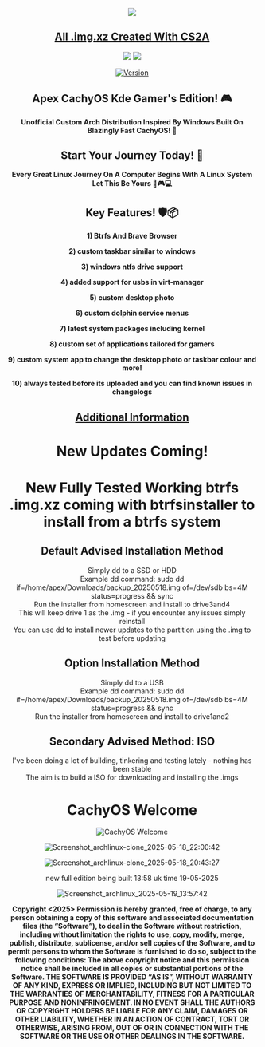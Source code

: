 <p align="center">
<img src="https://i.postimg.cc/JhMRf2RZ/claudemods-03-17-2025.gif">	



<div align="center">

 
##  [All .img.xz Created With CS2A](https://github.com/claudemods/CS2A)

<div align="center">


  <a href="https://archlinux.org/" target="_blank"><img src="https://img.shields.io/badge/OS-Arch-0000FF?style=for-the-badge&logo=linux" /></a>
<a href="https://cachyos.org/" target="_blank"><img src="https://img.shields.io/badge/DISTRO-CachyOS-00FFFF?style=for-the-badge&logo=CachyOS" /></a>

[![Version](https://img.shields.io/github/v/release/claudemods/ApexCKGE?color=FFD700&label=Latest%20Release&style=for-the-badge)](https://github.com/claudemods/ApexCKGE/releases/tag/CKGE-V1.04)


## Apex CachyOS Kde Gamer's Edition! 🎮
**Unofficial Custom Arch Distribution Inspired By Windows Built On Blazingly Fast CachyOS! 🚀**
 
 



## Start Your Journey Today! 🦅 
  **Every Great Linux Journey On A Computer Begins With A Linux System Let This Be Yours 🚀🎮💻**


## Key Features! 🛡️📦 
  **1) Btrfs And Brave Browser**
  
  **2) custom taskbar similar to windows**

  **3) windows ntfs drive support**

  **4) added support for usbs in virt-manager**
  
  **5) custom desktop photo**
 
  **6) custom dolphin service menus**
 
  **7) latest system packages including kernel**
 
  **8) custom set of applications tailored for gamers**
 
  **9) custom system app to change the desktop photo or taskbar colour and more!**
 
  **10) always tested before its uploaded and you can find known issues in changelogs**


##  [Additional Information](https://github.com/claudemods/ApexCKGE/blob/main/AdditionalInformation.md)

<h1>New Updates Coming!</h1>


<h1>New Fully Tested Working btrfs .img.xz coming with btrfsinstaller to install from a btrfs system</h1>

<div align="center">

## Default Advised Installation Method

<div align="center">
Simply dd to a SSD or HDD
</div>

<div align="center">
Example dd command:  
sudo dd if=/home/apex/Downloads/backup_20250518.img of=/dev/sdb bs=4M status=progress && sync
</div>

<div align="center">
Run the installer from homescreen and install to drive3and4
</div>

<div align="center">
This will keep drive 1 as the .img - if you encounter any issues simply reinstall
</div>

<div align="center">
You can use dd to install newer updates to the partition using the .img to test before updating
</div>

<div align="center">

## Option Installation Method

<div align="center">
Simply dd to a USB
</div>

<div align="center">
Example dd command:  
sudo dd if=/home/apex/Downloads/backup_20250518.img of=/dev/sdb bs=4M status=progress && sync
</div>

<div align="center">
Run the installer from homescreen and install to drive1and2
</div>

<div align="center">

## Secondary Advised Method: ISO

<div align="center">
I've been doing a lot of building, tinkering and testing lately - nothing has been stable
</div>

<div align="center">
The aim is to build a ISO for downloading and installing the .imgs
</div>




   <h1>CachyOS Welcome</h1>
   
![CachyOS Welcome](https://github.com/user-attachments/assets/eeaf8cf0-5e30-42d0-be12-4c3fe4edc960)



![Screenshot_archlinux-clone_2025-05-18_22:00:42](https://github.com/user-attachments/assets/f2991fb0-48ac-402b-86a5-61b32611624c)



![Screenshot_archlinux-clone_2025-05-18_20:43:27](https://github.com/user-attachments/assets/9c9160f3-4df9-4313-9d01-7b019ac15f2f)


new full edition being built 13:58 uk time 19-05-2025

![Screenshot_archlinux_2025-05-19_13:57:42](https://github.com/user-attachments/assets/bcfd34d0-d724-49df-aa42-40577142ab3b)



<strong> Copyright <2025> <claudemods> Permission is hereby granted, free of charge, to any person obtaining a copy of this software and associated documentation files (the “Software”), to deal in the Software without restriction, including without limitation the rights to use, copy, modify, merge, publish, distribute, sublicense, and/or sell copies of the Software, and to permit persons to whom the Software is furnished to do so, subject to the following conditions: The above copyright notice and this permission notice shall be included in all copies or substantial portions of the Software. THE SOFTWARE IS PROVIDED “AS IS”, WITHOUT WARRANTY OF ANY KIND, EXPRESS OR IMPLIED, INCLUDING BUT NOT LIMITED TO THE WARRANTIES OF MERCHANTABILITY, FITNESS FOR A PARTICULAR PURPOSE AND NONINFRINGEMENT. IN NO EVENT SHALL THE AUTHORS OR COPYRIGHT HOLDERS BE LIABLE FOR ANY CLAIM, DAMAGES OR OTHER LIABILITY, WHETHER IN AN ACTION OF CONTRACT, TORT OR OTHERWISE, ARISING FROM, OUT OF OR IN CONNECTION WITH THE SOFTWARE OR THE USE OR OTHER DEALINGS IN THE SOFTWARE. <strong>
</div>

